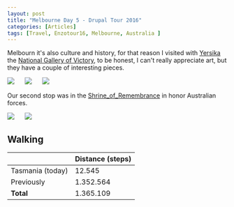```yaml
---
layout: post
title: "Melbourne Day 5 - Drupal Tour 2016"
categories: [Articles]
tags: [Travel, Enzotour16, Melbourne, Australia ]
---
```

Melbourn it's also culture and history, for that reason I visited with [Yersika](http://www.yersika.com) the [National Gallery of  Victory](https://en.wikipedia.org/wiki/National_Gallery_of_Victoria), to be honest, I can't really appreciate art, but they have a couple of interesting pieces.

<img style="margin-right: 20px;" src="{{site.url }}/assets/img/national-gallery-vic-1.jpg"/>

<img style="margin-right: 20px;" src="{{site.url }}/assets/img/national-gallery-vic-2.jpg"/>

<img style="margin-right: 20px;" src="{{site.url }}/assets/img/national-gallery-vic-3.jpg"/>

Our second stop was in the [Shrine_of_Remembrance](https://en.wikipedia.org/wiki/Shrine_of_Remembrance) in honor Australian forces.

<img style="margin-right: 20px;" src="{{site.url }}/assets/img/shrine-remembrance-1.jpg"/>

<img style="margin-right: 20px;" src="{{site.url }}/assets/img/shrine-remembrance-2.jpg"/>

## Walking
|  | Distance (steps) |
|---|---|
| Tasmania (today) | 12.545  |
| Previously  | 1.352.564 |
| **Total**  | 1.365.109 |